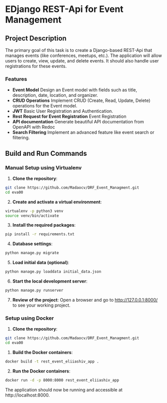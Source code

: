 # EDjango REST-Api for Event Management

## Project Description
The primary goal of this task is to create a Django-based REST-Api that manages events (like conferences, meetups, etc.). The application will allow users to create, view, update, and delete events. It should also handle user registrations for these events.

### Features
- **Event Model**
Design an Event model with fields such as title, description, date, location, and organizer.
- **CRUD Operations**
Implement CRUD (Create, Read, Update, Delete) operations for the Event model.
- **JWT**
Basic User Registration and Authentication.
- **Rest Request for Event Registration**
Event Registration
- **API documentation**
Generate beautiful API documentation from OpenAPI with Redoc
- **Search Filtering**
Implement an advanced feature like event search or filtering.

## Build and Run Commands

### Manual Setup using Virtualenv

1. **Clone the repository**:
```sh
git clone https://github.com/Madaocv/DRF_Event_Managment.git
cd eva00
```

2. **Create and activate a virtual environment**:
```sh
virtualenv -p python3 venv
source venv/bin/activate
```

3. **Install the required packages**:
```sh
pip install -r requirements.txt
```

4. **Database settings**:
```sh
python manage.py migrate
```

5. **Load initial data (optional)**:
```sh
python manage.py loaddata initial_data.json
```

6. **Start the local development server**:
```sh
python manage.py runserver
```

7. **Review of the project**:
Open a browser and go to http://127.0.0.1:8000/ to see your working project.


### Setup using Docker

1. **Clone the repository**:
```sh
git clone https://github.com/Madaocv/DRF_Event_Managment.git
cd eva00
```

1. **Build the Docker containers**:
```sh
docker build -t rest_event_eliiashiv_app .
```

2. **Run the Docker containers**:
```sh
docker run -d -p 8000:8000 rest_event_eliiashiv_app
```

The application should now be running and accessible at http://localhost:8000.